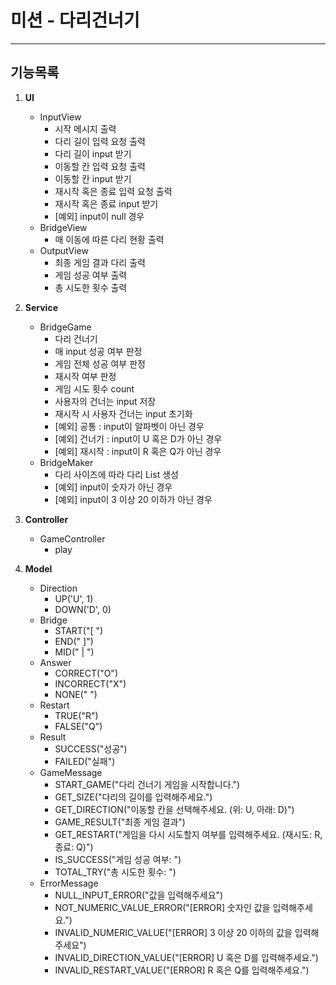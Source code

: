 미션 - 다리건너기
===
---
기능목록
---
1. **UI**

    + InputView
        - 시작 메시지 출력
        - 다리 길이 입력 요청 출력
        - 다리 길이 input 받기
        - 이동할 칸 입력 요청 출력
        - 이동할 칸 input 받기
        - 재시작 혹은 종료 입력 요청 출력
        - 재시작 혹은 종료 input 받기
        - [예외] input이 null 경우
    + BridgeView
        - 매 이동에 따른 다리 현황 출력
    + OutputView
        - 최종 게임 결과 다리 출력
        - 게임 성공 여부 출력
        - 총 시도한 횟수 출력


2. **Service**
    + BridgeGame
        - 다리 건너기
        - 매 input 성공 여부 판정
        - 게임 전체 성공 여부 판정
        - 재시작 여부 판정
        - 게임 시도 횟수 count
        - 사용자의 건너는 input 저장
        - 재시작 시 사용자 건너는 input 초기화
        - [예외] 공통 : input이 알파벳이 아닌 경우
        - [예외] 건너기 : input이 U 혹은 D가 아닌 경우
        - [예외] 재시작 : input이 R 혹은 Q가 아닌 경우
    + BridgeMaker
        - 다리 사이즈에 따라 다리 List 생성
        - [예외] input이 숫자가 아닌 경우
        - [예외] input이 3 이상 20 이하가 아닌 경우

3. **Controller**
    + GameController
        - play
    
4. **Model**
    + Direction
        - UP('U', 1)
        - DOWN('D', 0)
    + Bridge
        - START("[ ")
        - END(" ]")
        - MID(" | ")
    + Answer
        - CORRECT("O")
        - INCORRECT("X")
        - NONE(" ")
    + Restart
        - TRUE("R")
        - FALSE("Q")
    + Result
        - SUCCESS("성공")
        - FAILED("실패")
    + GameMessage
        - START_GAME("다리 건너기 게임을 시작합니다.")
        - GET_SIZE("다리의 길이를 입력해주세요.")
        - GET_DIRECTION("이동할 칸을 선택해주세요. (위: U, 아래: D)")
        - GAME_RESULT("최종 게임 결과")
        - GET_RESTART("게임을 다시 시도할지 여부를 입력해주세요. (재시도: R, 종료: Q)")
        - IS_SUCCESS("게임 성공 여부: ")
        - TOTAL_TRY("총 시도한 횟수: ")
    + ErrorMessage
        - NULL_INPUT_ERROR("값을 입력해주세요")
        - NOT_NUMERIC_VALUE_ERROR("[ERROR] 숫자인 값을 입력해주세요.")
        - INVALID_NUMERIC_VALUE("[ERROR] 3 이상 20 이하의 값을 입력해주세요")
        - INVALID_DIRECTION_VALUE("[ERROR] U 혹은 D를 입력해주세요.")
        - INVALID_RESTART_VALUE("[ERROR] R 혹은 Q를 입력해주세요.")